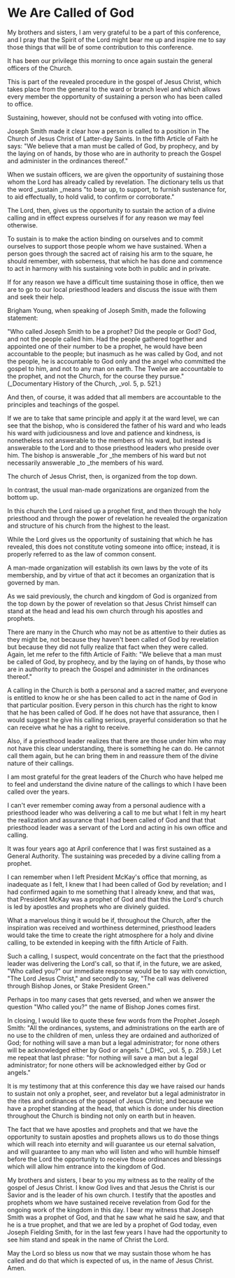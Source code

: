 # We Are Called of God

My brothers and sisters, I am very grateful to be a part of this conference,
and I pray that the Spirit of the Lord might bear me up and inspire me to say
those things that will be of some contribution to this conference.

It has been our privilege this morning to once again sustain the general
officers of the Church.

This is part of the revealed procedure in the gospel of Jesus Christ, which
takes place from the general to the ward or branch level and which allows
every member the opportunity of sustaining a person who has been called to
office.

Sustaining, however, should not be confused with voting into office.

Joseph Smith made it clear how a person is called to a position in The Church
of Jesus Christ of Latter-day Saints. In the fifth Article of Faith he says:
"We believe that a man must be called of God, by prophecy, and by the laying
on of hands, by those who are in authority to preach the Gospel and administer
in the ordinances thereof."

When we sustain officers, we are given the opportunity of sustaining those
whom the Lord has already called by revelation. The dictionary tells us that
the word _sustain _means "to bear up, to support, to furnish sustenance for,
to aid effectually, to hold valid, to confirm or corroborate."

The Lord, then, gives us the opportunity to sustain the action of a divine
calling and in effect express ourselves if for any reason we may feel
otherwise.

To sustain is to make the action binding on ourselves and to commit ourselves
to support those people whom we have sustained. When a person goes through the
sacred act of raising his arm to the square, he should remember, with
soberness, that which he has done and commence to act in harmony with his
sustaining vote both in public and in private.

If for any reason we have a difficult time sustaining those in office, then we
are to go to our local priesthood leaders and discuss the issue with them and
seek their help.

Brigham Young, when speaking of Joseph Smith, made the following statement:

"Who called Joseph Smith to be a prophet? Did the people or God? God, and not
the people called him. Had the people gathered together and appointed one of
their number to be a prophet, he would have been accountable to the people;
but inasmuch as he was called by God, and not the people, he is accountable to
God only and the angel who committed the gospel to him, and not to any man on
earth. The Twelve are accountable to the prophet, and not the Church, for the
course they pursue." (_Documentary History of the Church, _vol. 5, p. 521.)

And then, of course, it was added that all members are accountable to the
principles and teachings of the gospel.

If we are to take that same principle and apply it at the ward level, we can
see that the bishop, who is considered the father of his ward and who leads
his ward with judiciousness and love and patience and kindness, is nonetheless
not answerable to the members of his ward, but instead is answerable to the
Lord and to those priesthood leaders who preside over him. The bishop is
answerable _for _the members of his ward but not necessarily answerable _to
_the members of his ward.

The church of Jesus Christ, then, is organized from the top down.

In contrast, the usual man-made organizations are organized from the bottom
up.

In this church the Lord raised up a prophet first, and then through the holy
priesthood and through the power of revelation he revealed the organization
and structure of his church from the highest to the least.

While the Lord gives us the opportunity of sustaining that which he has
revealed, this does not constitute voting someone into office; instead, it is
properly referred to as the law of common consent.

A man-made organization will establish its own laws by the vote of its
membership, and by virtue of that act it becomes an organization that is
governed by man.

As we said previously, the church and kingdom of God is organized from the top
down by the power of revelation so that Jesus Christ himself can stand at the
head and lead his own church through his apostles and prophets.

There are many in the Church who may not be as attentive to their duties as
they might be, not because they haven't been called of God by revelation but
because they did not fully realize that fact when they were called. Again, let
me refer to the fifth Article of Faith: "We believe that a man must be called
of God, by prophecy, and by the laying on of hands, by those who are in
authority to preach the Gospel and administer in the ordinances thereof."

A calling in the Church is both a personal and a sacred matter, and everyone
is entitled to know he or she has been called to act in the name of God in
that particular position. Every person in this church has the right to know
that he has been called of God. If he does not have that assurance, then I
would suggest he give his calling serious, prayerful consideration so that he
can receive what he has a right to receive.

Also, if a priesthood leader realizes that there are those under him who may
not have this clear understanding, there is something he can do. He cannot
call them again, but he can bring them in and reassure them of the divine
nature of their callings.

I am most grateful for the great leaders of the Church who have helped me to
feel and understand the divine nature of the callings to which I have been
called over the years.

I can't ever remember coming away from a personal audience with a priesthood
leader who was delivering a call to me but what I felt in my heart the
realization and assurance that I had been called of God and that that
priesthood leader was a servant of the Lord and acting in his own office and
calling.

It was four years ago at April conference that I was first sustained as a
General Authority. The sustaining was preceded by a divine calling from a
prophet.

I can remember when I left President McKay's office that morning, as
inadequate as I felt, I knew that I had been called of God by revelation; and
I had confirmed again to me something that I already knew, and that was, that
President McKay was a prophet of God and that this the Lord's church is led by
apostles and prophets who are divinely guided.

What a marvelous thing it would be if, throughout the Church, after the
inspiration was received and worthiness determined, priesthood leaders would
take the time to create the right atmosphere for a holy and divine calling, to
be extended in keeping with the fifth Article of Faith.

Such a calling, I suspect, would concentrate on the fact that the priesthood
leader was delivering the Lord's call, so that if, in the future, we are
asked, "Who called you?" our immediate response would be to say with
conviction, "The Lord Jesus Christ," and secondly to say, "The call was
delivered through Bishop Jones, or Stake President Green."

Perhaps in too many cases that gets reversed, and when we answer the question
"Who called you?" the name of Bishop Jones comes first.

In closing, I would like to quote these few words from the Prophet Joseph
Smith: "All the ordinances, systems, and administrations on the earth are of
no use to the children of men, unless they are ordained and authorized of God;
for nothing will save a man but a legal administrator; for none others will be
acknowledged either by God or angels." (_DHC, _vol. 5, p. 259.) Let me repeat
that last phrase: "for nothing will save a man but a legal administrator; for
none others will be acknowledged either by God or angels."

It is my testimony that at this conference this day we have raised our hands
to sustain not only a prophet, seer, and revelator but a legal administrator
in the rites and ordinances of the gospel of Jesus Christ; and because we have
a prophet standing at the head, that which is done under his direction
throughout the Church is binding not only on earth but in heaven.

The fact that we have apostles and prophets and that we have the opportunity
to sustain apostles and prophets allows us to do those things which will reach
into eternity and will guarantee us our eternal salvation, and will guarantee
to any man who will listen and who will humble himself before the Lord the
opportunity to receive those ordinances and blessings which will allow him
entrance into the kingdom of God.

My brothers and sisters, I bear to you my witness as to the reality of the
gospel of Jesus Christ. I know God lives and that Jesus the Christ is our
Savior and is the leader of his own church. I testify that the apostles and
prophets whom we have sustained receive revelation from God for the ongoing
work of the kingdom in this day. I bear my witness that Joseph Smith was a
prophet of God, and that he saw what he said he saw, and that he is a true
prophet, and that we are led by a prophet of God today, even Joseph Fielding
Smith, for in the last few years I have had the opportunity to see him stand
and speak in the name of Christ the Lord.

May the Lord so bless us now that we may sustain those whom he has called and
do that which is expected of us, in the name of Jesus Christ. Amen.

